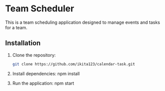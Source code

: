 # Team Scheduler

This is a team scheduling application designed to manage events and tasks for a team.

## Installation

1. Clone the repository:

   ```bash
   git clone https://github.com/ikita123/calendar-task.git

   ```

2. Install dependencies:
   npm install

3. Run the application:
   npm start
